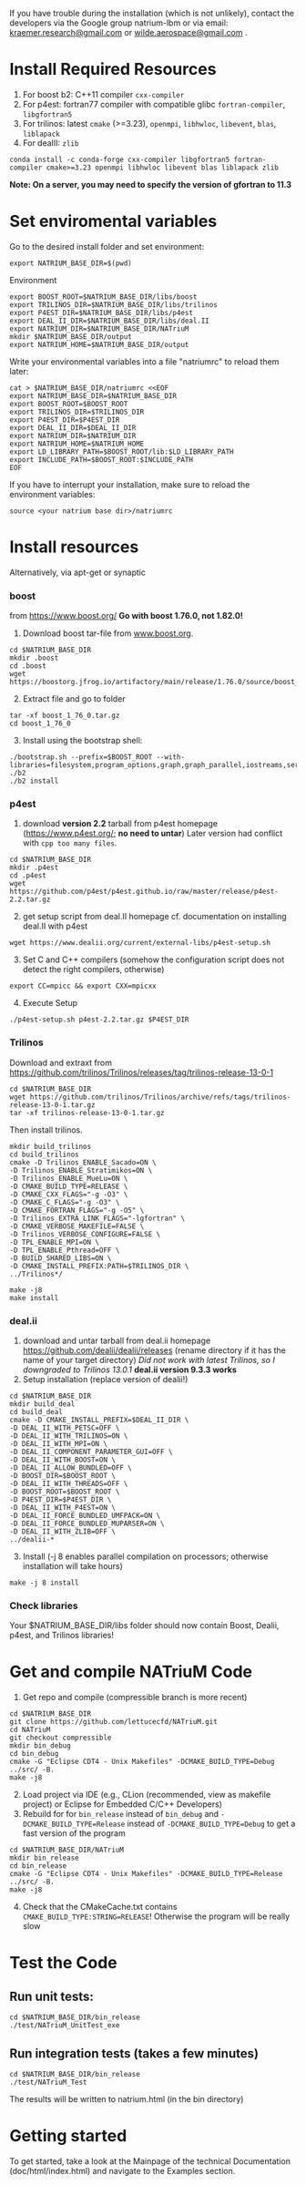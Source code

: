 
If you have trouble during the installation (which is not unlikely), contact the developers via the Google group natrium-lbm
or via email: kraemer.research@gmail.com or wilde.aerospace@gmail.com .

# Install Required Resources

1. For boost b2: C++11 compiler `cxx-compiler`
2. For p4est: fortran77 compiler with compatible glibc `fortran-compiler`, `libgfortran5`
3. For trilinos: latest `cmake` (>=3.23), `openmpi`, `libhwloc`, `libevent`, `blas`, `liblapack`
4. For dealII: `zlib`

```
conda install -c conda-forge cxx-compiler libgfortran5 fortran-compiler cmake>=3.23 openmpi libhwloc libevent blas liblapack zlib
```

**Note: On a server, you may need to specify the version of gfortran to 11.3**

# Set enviromental variables
Go to the desired install folder and set environment:
```
export NATRIUM_BASE_DIR=$(pwd)
```

Environment
```
export BOOST_ROOT=$NATRIUM_BASE_DIR/libs/boost
export TRILINOS_DIR=$NATRIUM_BASE_DIR/libs/trilinos
export P4EST_DIR=$NATRIUM_BASE_DIR/libs/p4est
export DEAL_II_DIR=$NATRIUM_BASE_DIR/libs/deal.II
export NATRIUM_DIR=$NATRIUM_BASE_DIR/NATriuM
mkdir $NATRIUM_BASE_DIR/output
export NATRIUM_HOME=$NATRIUM_BASE_DIR/output
```

Write your environmental variables into a file "natriumrc" to reload them later:
```
cat > $NATRIUM_BASE_DIR/natriumrc <<EOF
export NATRIUM_BASE_DIR=$NATRIUM_BASE_DIR
export BOOST_ROOT=$BOOST_ROOT
export TRILINOS_DIR=$TRILINOS_DIR
export P4EST_DIR=$P4EST_DIR
export DEAL_II_DIR=$DEAL_II_DIR
export NATRIUM_DIR=$NATRIUM_DIR
export NATRIUM_HOME=$NATRIUM_HOME
export LD_LIBRARY_PATH=$BOOST_ROOT/lib:$LD_LIBRARY_PATH
export INCLUDE_PATH=$BOOST_ROOT:$INCLUDE_PATH
EOF
```

If you have to interrupt your installation, make sure to reload the environment variables:
```
source <your natrium base dir>/natriumrc
```

# Install resources

Alternatively, via apt-get or synaptic

### boost
from https://www.boost.org/ **Go with boost 1.76.0, not 1.82.0!**  

1. Download boost tar-file from www.boost.org.
```
cd $NATRIUM_BASE_DIR
mkdir .boost
cd .boost
wget https://boostorg.jfrog.io/artifactory/main/release/1.76.0/source/boost_1_76_0.tar.gz
```
2. Extract file and go to folder
```
tar -xf boost_1_76_0.tar.gz
cd boost_1_76_0
```
3. Install using the bootstrap shell:
```
./bootstrap.sh --prefix=$BOOST_ROOT --with-libraries=filesystem,program_options,graph,graph_parallel,iostreams,serialization,system,test,timer,thread
./b2
./b2 install
```

### p4est  
1. download **version 2.2** tarball from p4est homepage (https://www.p4est.org/; **no need to untar**) Later version had conflict with `cpp too many files`.
```
cd $NATRIUM_BASE_DIR
mkdir .p4est
cd .p4est
wget https://github.com/p4est/p4est.github.io/raw/master/release/p4est-2.2.tar.gz
```
2. get setup script from deal.II homepage
	   cf. documentation on installing deal.II with p4est
```
wget https://www.dealii.org/current/external-libs/p4est-setup.sh
```
3. Set C and C++ compilers (somehow the configuration script does not detect the right compilers, otherwise)
```
export CC=mpicc && export CXX=mpicxx
```
4. Execute Setup 
```
./p4est-setup.sh p4est-2.2.tar.gz $P4EST_DIR
```

### Trilinos

Download and extraxt from https://github.com/trilinos/Trilinos/releases/tag/trilinos-release-13-0-1
```
cd $NATRIUM_BASE_DIR
wget https://github.com/trilinos/Trilinos/archive/refs/tags/trilinos-release-13-0-1.tar.gz
tar -xf trilinos-release-13-0-1.tar.gz
```
Then install trilinos.
```
mkdir build_trilinos
cd build_trilinos
cmake -D Trilinos_ENABLE_Sacado=ON \
-D Trilinos_ENABLE_Stratimikos=ON \
-D Trilinos_ENABLE_MueLu=ON \
-D CMAKE_BUILD_TYPE=RELEASE \
-D CMAKE_CXX_FLAGS="-g -O3" \
-D CMAKE_C_FLAGS="-g -O3" \
-D CMAKE_FORTRAN_FLAGS="-g -O5" \
-D Trilinos_EXTRA_LINK_FLAGS="-lgfortran" \
-D CMAKE_VERBOSE_MAKEFILE=FALSE \
-D Trilinos_VERBOSE_CONFIGURE=FALSE \
-D TPL_ENABLE_MPI=ON \
-D TPL_ENABLE_Pthread=OFF \
-D BUILD_SHARED_LIBS=ON \
-D CMAKE_INSTALL_PREFIX:PATH=$TRILINOS_DIR \
../Trilinos*/

make -j8
make install
```

### deal.ii  
1. download and untar tarball from deal.ii homepage https://github.com/dealii/dealii/releases
	(rename directory if it has the name of your target directory)
	*Did not work with latest Trilinos, so I downgraded to Trilinos 13.0.1*
	**deal.ii version 9.3.3 works**
2. Setup installation (replace version of dealii!)

```
cd $NATRIUM_BASE_DIR
mkdir build_deal
cd build_deal
cmake -D CMAKE_INSTALL_PREFIX=$DEAL_II_DIR \
-D DEAL_II_WITH_PETSC=OFF \
-D DEAL_II_WITH_TRILINOS=ON \
-D DEAL_II_WITH_MPI=ON \
-D DEAL_II_COMPONENT_PARAMETER_GUI=OFF \
-D DEAL_II_WITH_BOOST=ON \
-D DEAL_II_ALLOW_BUNDLED=OFF \
-D BOOST_DIR=$BOOST_ROOT \
-D DEAL_II_WITH_THREADS=OFF \
-D BOOST_ROOT=$BOOST_ROOT \
-D P4EST_DIR=$P4EST_DIR \
-D DEAL_II_WITH_P4EST=ON \
-D DEAL_II_FORCE_BUNDLED_UMFPACK=ON \
-D DEAL_II_FORCE_BUNDLED_MUPARSER=ON \
-D DEAL_II_WITH_ZLIB=OFF \
../dealii-*
```

3. Install (-j 8 enables parallel compilation on  processors; otherwise installation will take hours)

```
make -j 8 install
```
 
### Check libraries

Your $NATRIUM_BASE_DIR/libs folder should now contain Boost, Dealii, p4est, and Trilinos libraries! 

# Get and compile NATriuM Code

1. Get repo and compile (compressible branch is more recent)

```
cd $NATRIUM_BASE_DIR
git clone https://github.com/lettucecfd/NATriuM.git
cd NATriuM
git checkout compressible
mkdir bin_debug
cd bin_debug
cmake -G "Eclipse CDT4 - Unix Makefiles" -DCMAKE_BUILD_TYPE=Debug ../src/ -B.
make -j8
```

2. Load project via IDE (e.g., CLion (recommended, view as makefile project) or Eclipse for Embedded C/C++ Developers) 
3. Rebuild for for `bin_release` instead of `bin_debug` and `-DCMAKE_BUILD_TYPE=Release` instead of `-DCMAKE_BUILD_TYPE=Debug` to get a fast version of the program

```
cd $NATRIUM_BASE_DIR/NATriuM
mkdir bin_release
cd bin_release
cmake -G "Eclipse CDT4 - Unix Makefiles" -DCMAKE_BUILD_TYPE=Release ../src/ -B.
make -j8
```

4. Check that the CMakeCache.txt contains `CMAKE_BUILD_TYPE:STRING=RELEASE`! Otherwise the program will be really slow

# Test the Code

## Run unit tests:

```
cd $NATRIUM_BASE_DIR/bin_release
./test/NATriuM_UnitTest_exe
```

## Run integration tests (takes a few minutes)
```
cd $NATRIUM_BASE_DIR/bin_release
./test/NATriuM_Test
```

The results will be written to natrium.html (in the bin directory)

# Getting started

To get started, take a look at the Mainpage of the technical Documentation (doc/html/index.html) and navigate to the Examples section.
        

